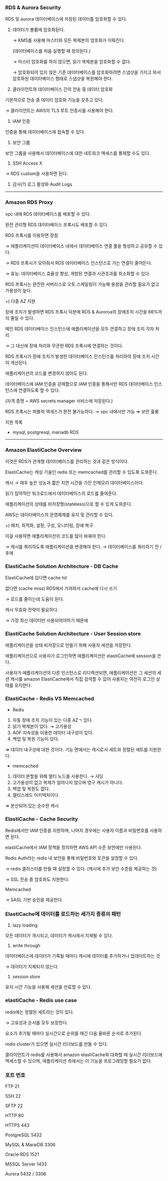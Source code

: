### RDS & Aurora Security

RDS 및 aurora 데이터베이스에 저장된 데이터를 암호화할 수 있다.

1. 데이터가 볼륨에 암호화된다.

   → KMS를 사용해 마스터와 모든 복제본의 암호화가 이뤄진다.

   (데이터베이스를 처음 실행할 때 정의된다.)

   → 마스터 암호화를 하지 않으면, 읽기 복제본을 암호화할 수 없다.

   → 암호화되어 있지 않은 기존 데이터베이스를 암호화하려면 스냅샷을 가지고 와서 암호화된 데이터베이스 형태로 스냅샷을 복원해야 한다.

2. 클라이언트와 데이터베이스 간의 전송 중 데이터 암호화

기본적으로 전송 중 데이터 암호화 기능을 갖추고 있다.

→ 클라이언트는 AWS의 TLS 루트 인증서를 사용해야 한다.

1. IAM 인증

인증을 통해 데이터베이스에 접속할 수 있다.

1. 보안 그룹

보안 그룹을 사용해서 데이터베이스에 대한 네트워크 액세스를 통제할 수도 있다.

1. SSH Access X

→ RDS custom을 사용하면 된다.

1. 감사(?) 로그 활성화 Audit Logs

---

### Amazon RDS Proxy

vpc 내에 RDS 데이터베이스를 배포할 수 있다.

완전 관리형 RDS 데이터베이스 프록시도 배포할 수 있다.

RDS 프록시를 이용하면 장점

→ 애플리케이션이 데이터베이스 내에서 데이터베이스 연결 풀을 형성하고 공유할 수 있다.

→ RDS 프록시가 모아줘서 RDS 데이터베이스 인스턴스로 가는 연결이 줄어든다.

→ 효능: 데이터베이스 효율성 향상, 개방된 연결과 시관초과를 최소화할 수 있다.

RDS 프록시는 완전한 서버리스로 오토 스케일링이 가능해 용량을 관리할 필요가 없고 가용성이 높다.

+) 다중 AZ 지원

장애 조치가 발생하면 RDS 프록시 덕분에 RDS & Auroroa의 장애조치 시간을 66%까지 줄일 수 있다.

메인 RDS 데이터베이스 인스턴스에 애플리케이션을 모두 연결하고 장애 조치 각자 처리

→ 그 대신에 장애 처리와 무관한 RDS 프록시에 연결하는 것이다.

RDS 프록시가 장애 조치가 발생한 데이터베이스 인스턴스를 처리하여 장애 조치 시간이 개선된다.

애플리케이션의 코드를 변경하지 않아도 된다.

데이터베이스에 IAM 인증을 강제함으로 IAM 인증을 통해서만 RDS 데이터베이스 인스턴스에 연결하도록 할 수 있다.

(자격 증명 = AWS secrets manager 서비스에 저장된다.)

RDS 프록시는 퍼블릭 액세스가 완전 불가능하다. → vpc 내에서만 가능 ⇒ 보안 훌륭

지원 목록

- mysql, postgresql, mariadb RDS

---

### Amazon ElastiCache Overview

이것은 RDS가 관계형 데이터베이스를 관리하는 것과 같은 방식이다.

ElastiCache는 캐싱 기술인 redis 또는 memcached를 관리할 수 있도록 도와준다.

캐시 → 매우 높은 성능과 짧은 지연 시간을 가진 인메모리 데이터베이스이다.

읽기 집약적인 워크로드에서 데이터베이스의 로드를 줄여준다.

애플리케이션의 상태를 비저장형(stateless)으로 할 수 있게 도와준다.

AWS는 데이터베이스의 운영체제를 유지 및 관리할 수 있다.

+) 패치, 최적화, 설정, 구성, 모니터링, 장애 복구

이걸 사용하면 애플리케이션의 코드를 많이 바꿔야 한다.

→ 캐시를 쿼리하도록 애플리케이션을 변경해야 한다. → 데이터베이스를 쿼리하기 전 / 후에

### ElastiCache Solution Architecture - DB Cache

ElastiCache에 있다면 cache hit

없다면 (cache miss) RDS에서 가져와서 cache에 다시 쓰기

→ 로드를 줄이는데 도움이 된다.

캐시 무효화 전략이 필요하다.

→ 가장 최신 데이터만 사용되어야하기 때문에

### ElastiCache Solution Architecture - User Session store

애플리케이션을 상태 비저장으로 만들기 위해 사용자 세션을 저장한다.

애플리케이션으로 사용자가 로그인하면 애플리케이션은 elastiCache에 session을 쓴다.

사용자가 애플리케이션의 다른 인스턴스로 리디렉션되면, 애플리케이션은 그 세션의 세션 캐시를  amazon ElastiCache에서 직접 검색할 수 있어 사용자는 여전히 로그인 상태를 유지한다.

### ElastiCache - Redis VS Memcached

- Redis
1. 자동 장애 조치 기능이 있는 다중 AZㄱ 있다.
2. 읽기 복제본이 있다. → 고가용성
3. AOF 지속성을 이용한 데이터 내구성이 있다.
4. 백업 및 복원 기능이 있다.

⇒ 데이터 내구성에 대한 것이다. 기능 면에서는 캐시로서 세트와 정렬된 세트를 지원한다.

- memcached
1. 데이터 분할을 위해 멀티 노드를 사용한다. → 샤딩
2. 고가용성이 없고 복제가 일어나지 않으며 영구 캐시가 아니다.
3. 백업 및 복원도 없다.
4. 멀티스레드 아키텍처이다.

⇒ 분산되어 있는 순수한 캐시

### ElastiCache - Cache Security

Redis에서만 IAM 인증을 지원하며, 나머지 경우에는 사용자 이름과 비밀번호를 사용하면 된다.

elastiCache에서 IAM 정책을 정의하면 AWS API 수준 보안에만 사용된다.

Redis Auth라는 redis 내 보안을 통해 비밀번호와 토큰을 설정할 수 있다.

→ redis 클러스터를 만들 때 설정할 수 있다. (캐시에 추가 보안 수준을 제공하는 것)

→ SSL 전송 중 암호화도 지원한다.

Memcached

→ SASL 기반 승인을 제공한다.

### ElastiCache에 데이터를 로드하는 세가지 종류의 패턴

1. lazy loading

모든 데이터가 개시되고, 데이터가 캐시에서 지체될 수 있다.

1. write through

데이터베이스에 데이터가 기록될 때마다 캐시에 데이터를 추가하거나 업데이트하는 것

→ 데이터가 지체되지 않는다.

1. session store

유지 시간 기능을 사용해 세션을 만료할 수 있다.

### elastiCache - Redis use case

redis에는 정렬된 세트라는 것이 있다.

→ 고유성과 순서를 모두 보장한다.

요소가 추가될 때마다 실시간으로 순위를 매긴 다음 올바른 순서로 추가된다.

redis cluster가 있으면 실시간 리더보드를 만들 수 있다.

클라이언트가 redis를 사용해서 amazon elastiCache와 대화할 때 실시간 리더보드에 액세스할 수 있으며, 애플리케이션 측에서는 이 기능을 프로그래밍할 필요가 없다.

### 포트 번호

FTP 21

SSH 22

SFTP 22

HTTP 80

HTTPS 443

PostgreSQL 5432

MySQL & MaraiDB 3306

Oracle RDS 1521

MSSQL Server 1433

Aurora 5432 / 3306